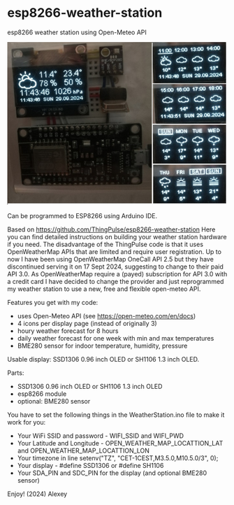 # esp8266-weather-station
 esp8266 weather station using Open-Meteo API
 
 ![alt text](https://github.com/AlexeyMal/esp8266-weather-station/blob/main/Demo.jpg)
 
 Can be programmed to ESP8266 using Arduino IDE.
 
 Based on
 https://github.com/ThingPulse/esp8266-weather-station
 Here you can find detailed instructions on building your weather station hardware if you need.
 The disadvantage of the ThingPulse code is that it uses OpenWeatherMap APIs that are limited and require user registration.
 Up to now I have been using OpenWeatherMap OneCall API 2.5 but they have discontinued serving it on 17 Sept 2024, suggesting to change to their paid API 3.0.
 As OpenWeatherMap require a (payed) subscription for API 3.0 with a credit card I have decided to change the provider and just reprogrammed my weather station to use a new, free and flexible open-meteo API.
 
 Features you get with my code: 
 - uses Open-Meteo API (see https://open-meteo.com/en/docs)
 - 4 icons per display page (instead of originally 3)
 - houry weather forecast for 8 hours
 - daily weather forecast for one week with min and max temperatures
 - BME280 sensor for indoor temperature, humidity, pressure
 
 Usable display: SSD1306 0.96 inch OLED or SH1106 1.3 inch OLED.
 
 Parts: 
  - SSD1306 0.96 inch OLED or SH1106 1.3 inch OLED
  - esp8266 module
  - optional: BME280 sensor

 You have to set the following things in the WeatherStation.ino file to make it work for you:
  - Your WiFi SSID and password - WIFI_SSID and WIFI_PWD
  - Your Latitude and Longitude - OPEN_WEATHER_MAP_LOCATTION_LAT and OPEN_WEATHER_MAP_LOCATTION_LON
  - Your timezone in line setenv("TZ", "CET-1CEST,M3.5.0,M10.5.0/3", 0);
  - Your display - #define SSD1306 or #define SH1106
  - Your SDA_PIN and SDC_PIN for the display (and optional BME280 sensor)
 
 Enjoy!
 (2024) Alexey
